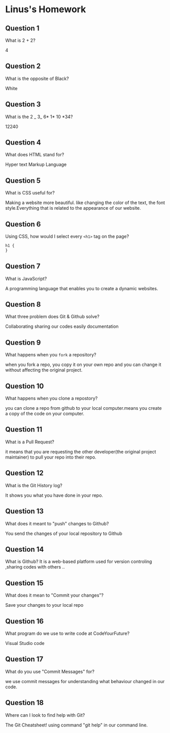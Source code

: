 # Linus's Homework

## Question 1

What is 2 + 2?

4

## Question 2

What is the opposite of Black?

White

## Question 3

What is the 2 _ 3_ 6* 1* 10 \*34?

12240

## Question 4

What does HTML stand for?

Hyper text Markup Language

## Question 5

What is CSS useful for?

Making a website more beautiful. like changing the color of the text, the font style.Everything that is related to the appearance of our website.

## Question 6

Using CSS, how would I select every `<h1>` tag on the page?

```css
h1 {
}
```

## Question 7

What is JavaScript?

A programming language that enables you to create a dynamic websites.

## Question 8

What three problem does Git & Github solve?

Collaborating
sharing our codes easily
documentation

## Question 9 

What happens when you `fork` a repository?

when you fork a repo, you copy it on your own repo and you can change it without affecting the original project.

## Question 10

What happens when you clone a repostory?

you can clone a repo from github to your local computer.means you create a copy of the code on your computer.

## Question 11

What is a Pull Request?

it means that you are requesting the other developer(the original project maintainer) to pull your repo into their repo.

## Question 12

What is the Git History log?

It shows you what you have done in your repo.

## Question 13

What does it meant to "push" changes to Github?

You send the changes of your local repository to Github

## Question 14

What is Github?
It is a web-based platform used for version controling ,sharing codes with others ..

## Question 15

What does it mean to "Commit your changes"?

Save your changes to your local repo

## Question 16

What program do we use to write code at CodeYourFuture?

Visual Studio code

## Question 17

What do you use "Commit Messages" for?

we use commit messages for understanding what behaviour changed in our code.

## Question 18

Where can I look to find help with Git?

The Git Cheatsheet!
using command "git help" in our command line.
